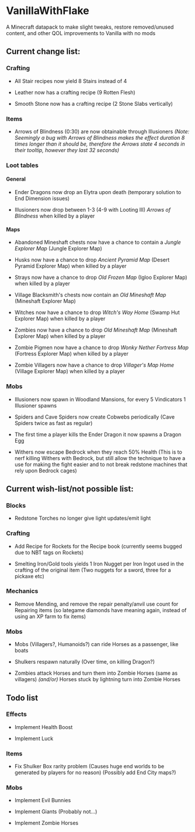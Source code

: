 # VanillaWithFlake
A Minecraft datapack to make slight tweaks, restore removed/unused content, and other QOL improvements to Vanilla with no mods

## Current change list:

### Crafting

- All Stair recipes now yield 8 Stairs instead of 4

- Leather now has a crafting recipe (9 Rotten Flesh)

- Smooth Stone now has a crafting recipe (2 Stone Slabs vertically)

### Items

- Arrows of Blindness (0:30) are now obtainable through Illusioners *(Note: Seemingly a bug with Arrows of Blindness makes the effect duration 8 times longer than it should be, therefore the Arrows state 4 seconds in their tooltip, however they last 32 seconds)*

### Loot tables

#### General
- Ender Dragons now drop an Elytra upon death (temporary solution to End Dimension issues)

- Illusioners now drop between 1-3 (4-9 with Looting III) *Arrows of Blindness* when killed by a player

#### Maps

- Abandoned Mineshaft chests now have a chance to contain a *Jungle Explorer Map* (Jungle Explorer Map)

- Husks now have a chance to drop *Ancient Pyramid Map* (Desert Pyramid Explorer Map) when killed by a player

- Strays now have a chance to drop *Old Frozen Map* (Igloo Explorer Map) when killed by a player

- Village Blacksmith's chests now contain an *Old Mineshaft Map* (Mineshaft Explorer Map)

- Witches now have a chance to drop *Witch's Way Home* (Swamp Hut Explorer Map) when killed by a player

- Zombies now have a chance to drop *Old Mineshaft Map* (Mineshaft Explorer Map) when killed by a player

- Zombie Pigmen now have a chance to drop *Wonky Nether Fortress Map* (Fortress Explorer Map) when killed by a player

- Zombie Villagers now have a chance to drop *Villager's Map Home* (Village Explorer Map) when killed by a player

### Mobs

- Illusioners now spawn in Woodland Mansions, for every 5 Vindicators 1 Illusioner spawns

- Spiders and Cave Spiders now create Cobwebs periodically (Cave Spiders twice as fast as regular)

- The first time a player kills the Ender Dragon it now spawns a Dragon Egg

- Withers now escape Bedrock when they reach 50% Health (This is to nerf killing Withers with Bedrock, but still allow the technique to have a use for making the fight easier and to not break redstone machines that rely upon Bedrock cages)

## Current wish-list/not possible list:

### Blocks

- Redstone Torches no longer give light updates/emit light

### Crafting

- Add Recipe for Rockets for the Recipe book (currently seems bugged due to NBT tags on Rockets)

- Smelting Iron/Gold tools yields 1 Iron Nugget per Iron Ingot used in the crafting of the original item (Two nuggets for a sword, three for a pickaxe etc)

### Mechanics

- Remove Mending, and remove the repair penalty/anvil use count for Repairing items (so lategame diamonds have meaning again, instead of using an XP farm to fix items)

### Mobs

- Mobs (Villagers?, Humanoids?) can ride Horses as a passenger, like boats

- Shulkers respawn naturally (Over time, on killing Dragon?)

- Zombies attack Horses and turn them into Zombie Horses (same as villagers) *(and/or)* Horses stuck by lightning turn into Zombie Horses
 
## Todo list

### Effects

- Implement Health Boost

- Implement Luck

### Items

- Fix Shulker Box rarity problem (Causes huge end worlds to be generated by players for no reason) (Possibly add End City maps?)

### Mobs

- Implement Evil Bunnies

- Implement Giants (Probably not...)

- Implement Zombie Horses